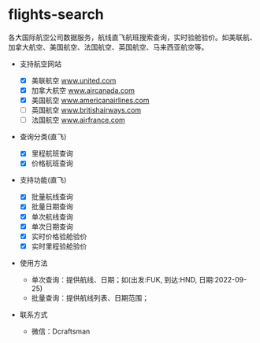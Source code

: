 # flights-search
各大国际航空公司数据服务，航线直飞航班搜索查询，实时验舱验价。如美联航、加拿大航空、美国航空、法国航空、英国航空、马来西亚航空等。

- 支持航空网站
  - [X] 美联航空 www.united.com
  - [X] 加拿大航空 www.aircanada.com
  - [X] 美国航空 www.americanairlines.com
  - [ ] 英国航空 www.britishairways.com
  - [ ] 法国航空 www.airfrance.com
  
- 查询分类(直飞)
  - [X] 里程航班查询
  - [X] 价格航班查询
  
- 支持功能(直飞)
  - [X] 批量航线查询
  - [X] 批量日期查询
  - [X] 单次航线查询
  - [X] 单次日期查询
  - [X] 实时价格验舱验价
  - [X] 实时里程验舱验价
  
- 使用方法
  - 单次查询：提供航线、日期；如(出发:FUK, 到达:HND, 日期:2022-09-25)
  - 批量查询：提供航线列表、日期范围；
  
- 联系方式
  - 微信：Dcraftsman
